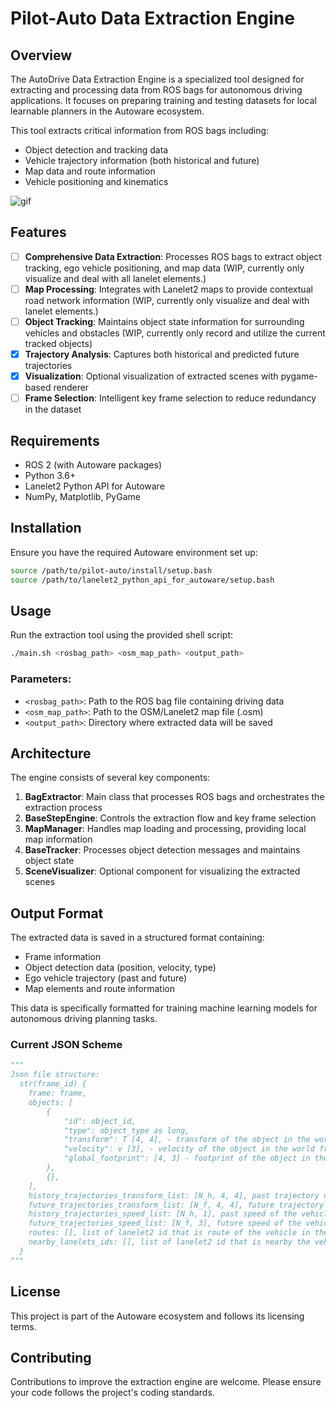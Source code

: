 # Pilot-Auto Data Extraction Engine

## Overview

The AutoDrive Data Extraction Engine is a specialized tool designed for extracting and processing data from ROS bags for autonomous driving applications. It focuses on preparing training and testing datasets for local learnable planners in the Autoware ecosystem.

This tool extracts critical information from ROS bags including:

- Object detection and tracking data
- Vehicle trajectory information (both historical and future)
- Map data and route information
- Vehicle positioning and kinematics

![gif](docs/overfitting_scene_demo.gif)

## Features

- [ ] **Comprehensive Data Extraction**: Processes ROS bags to extract object tracking, ego vehicle positioning, and map data (WIP, currently only visualize and deal with all lanelet elements.)
- [ ] **Map Processing**: Integrates with Lanelet2 maps to provide contextual road network information (WIP, currently only visualize and deal with lanelet elements.)
- [ ] **Object Tracking**: Maintains object state information for surrounding vehicles and obstacles (WIP, currently only record and utilize the current tracked objects)
- [x] **Trajectory Analysis**: Captures both historical and predicted future trajectories
- [x] **Visualization**: Optional visualization of extracted scenes with pygame-based renderer
- [ ] **Frame Selection**: Intelligent key frame selection to reduce redundancy in the dataset

## Requirements

- ROS 2 (with Autoware packages)
- Python 3.6+
- Lanelet2 Python API for Autoware
- NumPy, Matplotlib, PyGame

## Installation

Ensure you have the required Autoware environment set up:

```bash
source /path/to/pilot-auto/install/setup.bash
source /path/to/lanelet2_python_api_for_autoware/setup.bash
```

## Usage

Run the extraction tool using the provided shell script:

```bash
./main.sh <rosbag_path> <osm_map_path> <output_path>
```

### Parameters:
- `<rosbag_path>`: Path to the ROS bag file containing driving data
- `<osm_map_path>`: Path to the OSM/Lanelet2 map file (.osm)
- `<output_path>`: Directory where extracted data will be saved

## Architecture

The engine consists of several key components:

1. **BagExtractor**: Main class that processes ROS bags and orchestrates the extraction process
2. **BaseStepEngine**: Controls the extraction flow and key frame selection
3. **MapManager**: Handles map loading and processing, providing local map information
4. **BaseTracker**: Processes object detection messages and maintains object state
5. **SceneVisualizer**: Optional component for visualizing the extracted scenes

## Output Format

The extracted data is saved in a structured format containing:

- Frame information
- Object detection data (position, velocity, type)
- Ego vehicle trajectory (past and future)
- Map elements and route information

This data is specifically formatted for training machine learning models for autonomous driving planning tasks.

### Current JSON Scheme

```python
"""
Json file structure:
  str(frame_id) {
    frame: frame,
    objects: [
        {
            "id": object_id,
            "type": object_type as long,
            "transform": T [4, 4], - transform of the object in the world frame.
            "velocity": v [3], - velocity of the object in the world frame.
            "global_footprint": [4, 3] - footprint of the object in the world frame.
        },
        {},
    ],
    history_trajectories_transform_list: [N_h, 4, 4], past trajectory of the vehicle in the world frame. N=10,
    future_trajectories_transform_list: [N_f, 4, 4], future trajectory of the vehicle in the world frame. N=30,
    history_trajectories_speed_list: [N_h, 1], past speed of the vehicle in the world frame. N=10,
    future_trajectories_speed_list: [N_f, 3], future speed of the vehicle in the world frame. N=30,
    routes: [], list of lanelet2 id that is route of the vehicle in the neighborhood.
    nearby_lanelets_ids: [], list of lanelet2 id that is nearby the vehicle in the neighborhood.
  }
"""
```

## License

This project is part of the Autoware ecosystem and follows its licensing terms.

## Contributing

Contributions to improve the extraction engine are welcome. Please ensure your code follows the project's coding standards.